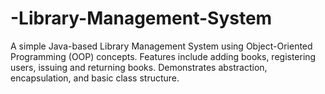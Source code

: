 # -Library-Management-System
A simple Java-based Library Management System using Object-Oriented Programming (OOP) concepts. Features include adding books, registering users, issuing and returning books. Demonstrates abstraction, encapsulation, and basic class structure.
